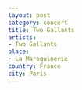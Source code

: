 ```yaml
---
layout: post
category: concert
title: Two Gallants
artists: 
- Two Gallants
place: 
- La Maroquinerie
country: France
city: Paris
---
```


